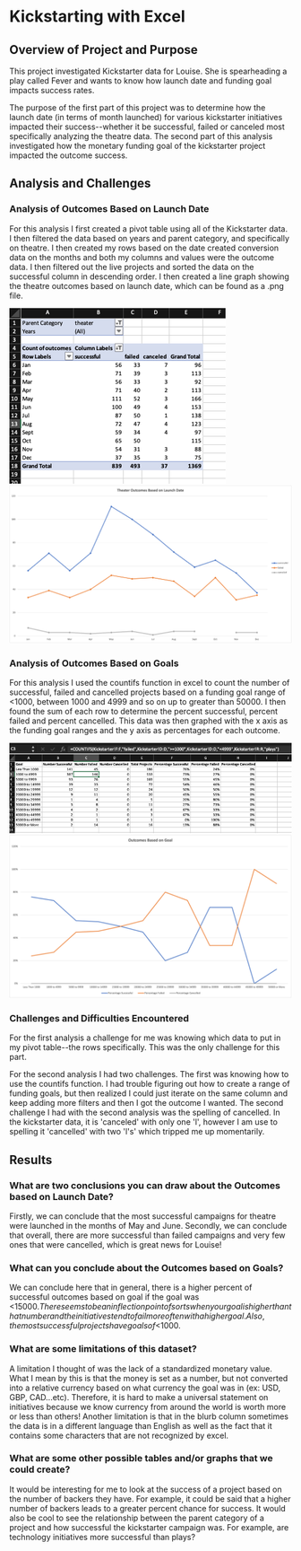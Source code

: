 # Kickstarting with Excel

## Overview of Project and Purpose

This project investigated Kickstarter data for Louise. She is spearheading a play called Fever and wants to know how launch date and funding goal impacts success rates. 

The purpose of the first part of this project was to determine how the launch date (in terms of month launched) for various kickstarter initiatives impacted their success--whether it be successful, failed or canceled most specifically analyzing the theatre data. The second part of this analysis investigated how the monetary funding goal of the kickstarter project impacted the outcome success. 

## Analysis and Challenges

### Analysis of Outcomes Based on Launch Date

For this analysis I first created a pivot table using all of the Kickstarter data. I then filtered the data based on years and parent category, and specifically on theatre. I then created my rows based on the date created conversion data on the months and both my columns and values were the outcome data. I then filtered out the live projects and sorted the data on the successful column in descending order. I then created a line graph showing the theatre outcomes based on launch date, which can be found as a .png file. 

![Image](Analysis_1.png)
![Image](Theater_Outcomes_vs_Launch.png)


### Analysis of Outcomes Based on Goals

For this analysis I used the countifs function in excel to count the number of successful, failed and cancelled projects based on a funding goal range of <1000, between 1000 and 4999 and so on up to greater than 50000. I then found the sum of each row to determine the percent successful, percent failed and percent cancelled. This data was then graphed with the x axis as the funding goal ranges and the y axis as percentages for each outcome.

![Image](Analysis_2.png)
![Image](Outcomes_vs_Goals.png)

### Challenges and Difficulties Encountered

For the first analysis a challenge for me was knowing which data to put in my pivot table--the rows specifically. This was the only challenge for this part. 

For the second analysis I had two challenges. The first was knowing how to use the countifs function. I had trouble figuring out how to create a range of funding goals, but then realized I could just iterate on the same column and keep adding more filters and then I got the outcome I wanted. 
The second challenge I had with the second analysis was the spelling of cancelled. In the kickstarter data, it is 'canceled' with only one 'l', however I am use to spelling it 'cancelled' with two 'l's' which tripped me up momentarily. 

## Results

### What are two conclusions you can draw about the Outcomes based on Launch Date?

Firstly, we can conclude that the most successful campaigns for theatre were launched in the months of May and June. Secondly, we can conclude that overall, there are more successful than failed campaigns and very few ones that were cancelled, which is great news for Louise! 

### What can you conclude about the Outcomes based on Goals?

We can conclude here that in general, there is a higher percent of successful outcomes based on goal if the goal was <$15000. There seems to be an inflection point of sorts when your goal is higher than that number and the initiatives tend to fail more often with a higher goal. Also, the most successful projects have goals of <$1000.

### What are some limitations of this dataset?

A limitation I thought of was the lack of a standardized monetary value. What I mean by this is that the money is set as a number, but not converted into a relative currency based on what currency the goal was in (ex: USD, GBP, CAD...etc). Therefore, it is hard to make a universal statement on initiatives because we know currency from around the world is worth more or less than others! 
Another limitation is that in the blurb column sometimes the data is in a different language than English as well as the fact that it contains some characters that are not recognized by excel. 

### What are some other possible tables and/or graphs that we could create?

It would be interesting for me to look at the success of a project based on the number of backers they have. For example, it could be said that a higher number of backers leads to a greater percent chance for success. 
It would also be cool to see the relationship between the parent category of a project and how successful the kickstarter campaign was. For example, are technology initiatives more successful than plays? 
